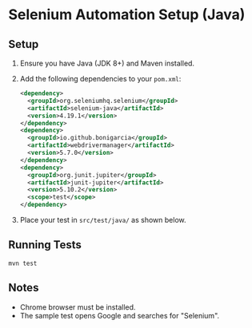 # Selenium Automation Setup (Java)

## Setup

1. Ensure you have Java (JDK 8+) and Maven installed.

2. Add the following dependencies to your `pom.xml`:

   ```xml
   <dependency>
     <groupId>org.seleniumhq.selenium</groupId>
     <artifactId>selenium-java</artifactId>
     <version>4.19.1</version>
   </dependency>
   <dependency>
     <groupId>io.github.bonigarcia</groupId>
     <artifactId>webdrivermanager</artifactId>
     <version>5.7.0</version>
   </dependency>
   <dependency>
     <groupId>org.junit.jupiter</groupId>
     <artifactId>junit-jupiter</artifactId>
     <version>5.10.2</version>
     <scope>test</scope>
   </dependency>
   ```

3. Place your test in `src/test/java/` as shown below.

## Running Tests

```
mvn test
```

## Notes

- Chrome browser must be installed.
- The sample test opens Google and searches for "Selenium".
